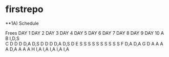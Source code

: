 # firstrepo

**1A) Schedule

Frees     DAY 1     DAY 2     DAY 3     DAY 4     DAY 5     DAY 6     DAY 7     DAY 8     DAY 9     DAY 10
A
B         I,D,S         
C
D         D         D         D,A      D,S        D         D         D         D,A       D,S       D
E         S         S         S         S         S         S         S         S         S         S
F                                                 D,A                                               D,A
G         D         A         A        A          A         D,A       A                   A         A
H         I,A                 I,A                 I,A                           I,A                 I,A
